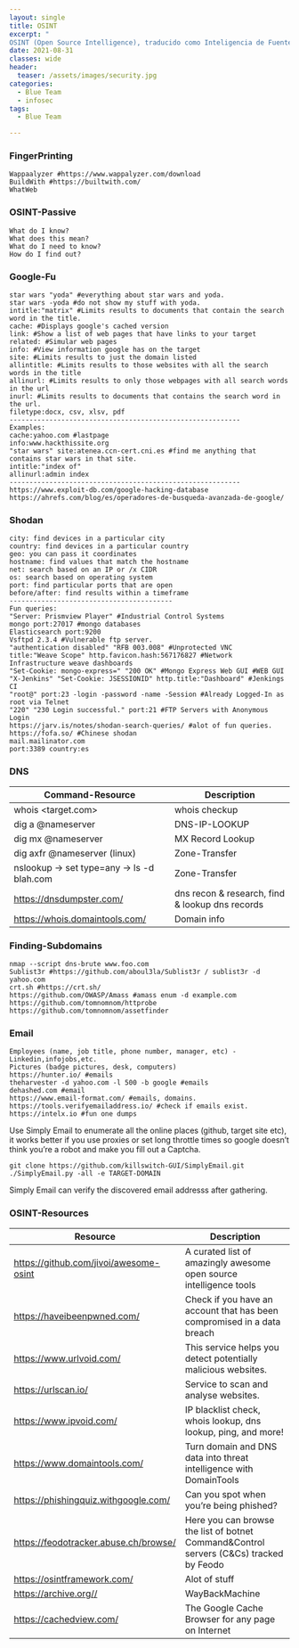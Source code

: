 ```yaml
---
layout: single
title: OSINT
excerpt: "
OSINT (Open Source Intelligence), traducido como Inteligencia de Fuentes Abiertas, hace referencia al conjunto de técnicas y herramientas para recopilar información pública, analizar los datos y correlacionarlos convirtiéndolos en conocimiento útil."
date: 2021-08-31
classes: wide
header:
  teaser: /assets/images/security.jpg
categories:
  - Blue Team
  - infosec
tags:
  - Blue Team

---
```




 
### FingerPrinting
```
Wappaalyzer #https://www.wappalyzer.com/download
BuildWith #https://builtwith.com/
WhatWeb
```
### OSINT-Passive
```
What do I know?
What does this mean?
What do I need to know?
How do I find out?
```
### Google-Fu
```
star wars "yoda" #everything about star wars and yoda.
star wars -yoda #do not show my stuff with yoda.
intitle:"matrix" #Limits results to documents that contain the search word in the title.
cache: #Displays google's cached version
link: #Show a list of web pages that have links to your target
related: #Simular web pages
info: #View information google has on the target
site: #Limits results to just the domain listed
allintitle: #Limits results to those websites with all the search words in the title
allinurl: #Limits results to only those webpages with all search words in the url
inurl: #Limits results to documents that contains the search word in the url.
filetype:docx, csv, xlsv, pdf 
----------------------------------------------------------
Examples:
cache:yahoo.com #lastpage
info:www.hackthissite.org
"star wars" site:atenea.ccn-cert.cni.es #find me anything that contains star wars in that site.
intitle:"index of"
allinurl:admin index
----------------------------------------------------------
https://www.exploit-db.com/google-hacking-database
https://ahrefs.com/blog/es/operadores-de-busqueda-avanzada-de-google/
```
### Shodan
```
city: find devices in a particular city
country: find devices in a particular country
geo: you can pass it coordinates
hostname: find values that match the hostname
net: search based on an IP or /x CIDR
os: search based on operating system
port: find particular ports that are open
before/after: find results within a timeframe
-----------------------------------------
Fun queries:
"Server: Prismview Player" #Industrial Control Systems
mongo port:27017 #mongo databases
Elasticsearch port:9200
Vsftpd 2.3.4 #Vulnerable ftp server.
"authentication disabled" "RFB 003.008" #Unprotected VNC
title:"Weave Scope" http.favicon.hash:567176827 #Network Infrastructure weave dashboards
"Set-Cookie: mongo-express=" "200 OK" #Mongo Express Web GUI #WEB GUI
"X-Jenkins" "Set-Cookie: JSESSIONID" http.title:"Dashboard" #Jenkings CI
"root@" port:23 -login -password -name -Session #Already Logged-In as root via Telnet 
"220" "230 Login successful." port:21 #FTP Servers with Anonymous Login 
https://jarv.is/notes/shodan-search-queries/ #alot of fun queries.
https://fofa.so/ #Chinese shodan
mail.mailinator.com
port:3389 country:es
```

### DNS

| Command-Resource | Description |
| ---------------- | ----------- |
| whois <target.com> | whois checkup |
| dig a <target> @nameserver | DNS-IP-LOOKUP |
| dig mx <target> @nameserver | MX Record Lookup |
| dig axfr <target> @nameserver (linux) | Zone-Transfer |
| nslookup -> set type=any -> ls -d blah.com | Zone-Transfer |
| https://dnsdumpster.com/ | dns recon & research, find & lookup dns records |
| https://whois.domaintools.com/ | Domain info |
   
### Finding-Subdomains
  
```
nmap --script dns-brute www.foo.com
Sublist3r #https://github.com/aboul3la/Sublist3r / sublist3r -d yahoo.com
crt.sh #https://crt.sh/
https://github.com/OWASP/Amass #amass enum -d example.com
https://github.com/tomnomnom/httprobe
https://github.com/tomnomnom/assetfinder
```
### Email
```
Employees (name, job title, phone number, manager, etc) - Linkedin,infojobs,etc.
Pictures (badge pictures, desk, computers)
https://hunter.io/ #emails
theharvester -d yahoo.com -l 500 -b google #emails
dehashed.com #email
https://www.email-format.com/ #emails, domains.
https://tools.verifyemailaddress.io/ #check if emails exist.
https://intelx.io #fun one dumps
```
Use Simply Email to enumerate all the online places (github, target site etc), it works better if you use proxies or set long throttle times so google doesn’t think you’re a robot and make you fill out a Captcha.
```
git clone https://github.com/killswitch-GUI/SimplyEmail.git
./SimplyEmail.py -all -e TARGET-DOMAIN
```
Simply Email can verify the discovered email addresss after gathering.
### OSINT-Resources

| Resource | Description |
| -------- | ----------- |
| https://github.com/jivoi/awesome-osint | A curated list of amazingly awesome open source intelligence tools |
| https://haveibeenpwned.com/ | Check if you have an account that has been compromised in a data breach |
| https://www.urlvoid.com/ | This service helps you detect potentially malicious websites. |
| https://urlscan.io/ | Service to scan and analyse websites. |
| https://www.ipvoid.com/ | IP blacklist check, whois lookup, dns lookup, ping, and more! |
| https://www.domaintools.com/ | Turn domain and DNS data into threat intelligence with DomainTools |
| https://phishingquiz.withgoogle.com/ | Can you spot when you’re being phished? |
| https://feodotracker.abuse.ch/browse/ | Here you can browse the list of botnet Command&Control servers (C&Cs) tracked by Feodo |
| https://osintframework.com/ | Alot of stuff |
| https://archive.org// | WayBackMachine |
| https://cachedview.com/| The Google Cache Browser for any page on Internet |
